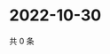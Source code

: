 # 2022-10-30

共 0 条

<!-- BEGIN WEIBO -->
<!-- 最后更新时间 Sun Oct 30 2022 13:24:04 GMT+0800 (China Standard Time) -->

<!-- END WEIBO -->
